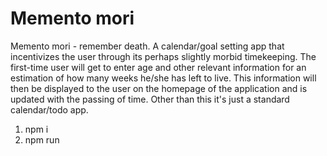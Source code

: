 # Memento mori
Memento mori - remember death. A calendar/goal setting app that incentivizes the user through its perhaps slightly morbid timekeeping. The first-time user will get to enter age and other relevant information for an estimation of how many weeks he/she has left to live. This information will then be displayed to the user on the homepage of the application and is updated with the passing of time. Other than this it's just a standard calendar/todo app.

1. npm i
2. npm run